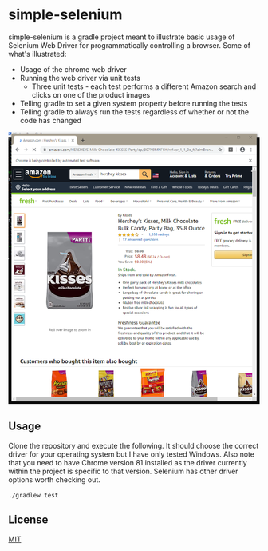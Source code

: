 # simple-selenium

simple-selenium is a gradle project meant to illustrate basic usage of Selenium Web Driver for programmatically controlling a browser.  Some of what's illustrated:

* Usage of the chrome web driver
* Running the web driver via unit tests
    * Three unit tests - each test performs a different Amazon search and clicks on one of the product images
* Telling gradle to set a given system property before running the tests
* Telling gradle to always run the tests regardless of whether or not the code has changed

![Application screenshot!](documentation/screenshot.png)

## Usage

Clone the repository and execute the following.  It should choose the correct driver for your operating system but I have only tested Windows.  Also note that you need to have Chrome version 81 installed as the driver currently within the project is specific to that version.  Selenium has other driver options worth checking out.

```
./gradlew test
```

## License
[MIT](https://choosealicense.com/licenses/mit/)